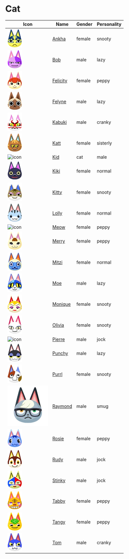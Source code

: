 # Cat

|Icon|Name|Gender|Personality|
|---|---|---|---|
|![icon](./ankha/icon.png)|[Ankha](./ankha)|female|snooty|
|![icon](./bob/icon.png)|[Bob](./bob)|male|lazy|
|![icon](./felicity/icon.png)|[Felicity](./felicity)|female|peppy|
|![icon](./felyne/icon.png)|[Felyne](./felyne)|male|lazy|
|![icon](./kabuki/icon.png)|[Kabuki](./kabuki)|male|cranky|
|![icon](./katt/icon.png)|[Katt](./katt)|female|sisterly|
|![icon](./kid/icon.png)|[Kid](./kid)|cat|male|
|![icon](./kiki/icon.png)|[Kiki](./kiki)|female|normal|
|![icon](./kitty/icon.png)|[Kitty](./kitty)|female|snooty|
|![icon](./lolly/icon.png)|[Lolly](./lolly)|female|normal|
|![icon](./meow/icon.png)|[Meow](./meow)|female|peppy|
|![icon](./merry/icon.png)|[Merry](./merry)|female|peppy|
|![icon](./mitzi/icon.png)|[Mitzi](./mitzi)|female|normal|
|![icon](./moe/icon.png)|[Moe](./moe)|male|lazy|
|![icon](./monique/icon.png)|[Monique](./monique)|female|snooty|
|![icon](./olivia/icon.png)|[Olivia](./olivia)|female|snooty|
|![icon](./pierre/icon.png)|[Pierre](./pierre)|male|jock|
|![icon](./punchy/icon.png)|[Punchy](./punchy)|male|lazy|
|![icon](./purrl/icon.png)|[Purrl](./purrl)|female|snooty|
|![icon](./raymond/icon.png)|[Raymond](./raymond)|male|smug|
|![icon](./rosie/icon.png)|[Rosie](./rosie)|female|peppy|
|![icon](./rudy/icon.png)|[Rudy](./rudy)|male|jock|
|![icon](./stinky/icon.png)|[Stinky](./stinky)|male|jock|
|![icon](./tabby/icon.png)|[Tabby](./tabby)|female|peppy|
|![icon](./tangy/icon.png)|[Tangy](./tangy)|female|peppy|
|![icon](./tom/icon.png)|[Tom](./tom)|male|cranky|
